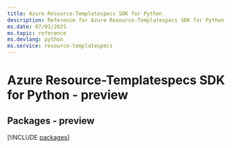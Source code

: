 ```yaml
---
title: Azure Resource-Templatespecs SDK for Python
description: Reference for Azure Resource-Templatespecs SDK for Python
ms.date: 07/03/2025
ms.topic: reference
ms.devlang: python
ms.service: resource-templatespecs
---
```

# Azure Resource-Templatespecs SDK for Python - preview
## Packages - preview
[!INCLUDE [packages](resource-templatespecs-index.md)]